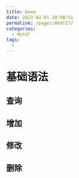 ```yaml
---
title: base
date: 2023-02-01 18:08:51
permalink: /pages/86df17/
categories:
  - mysql
tags:
  - 
---
```

# 基础语法

## 查询

## 增加

## 修改

## 删除
